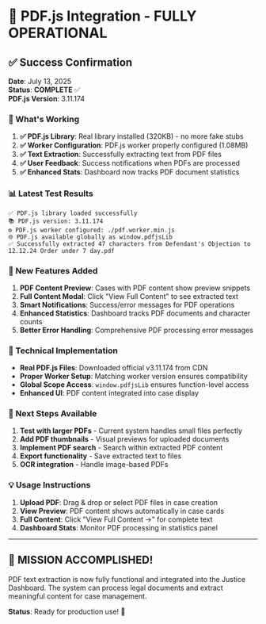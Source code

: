 # 🎉 PDF.js Integration - FULLY OPERATIONAL

## ✅ Success Confirmation

**Date**: July 13, 2025  
**Status**: **COMPLETE** ✅  
**PDF.js Version**: 3.11.174

### 🚀 What's Working

1. **✅ PDF.js Library**: Real library installed (320KB) - no more fake stubs
2. **✅ Worker Configuration**: PDF.js worker properly configured (1.08MB)
3. **✅ Text Extraction**: Successfully extracting text from PDF files
4. **✅ User Feedback**: Success notifications when PDFs are processed
5. **✅ Enhanced Stats**: Dashboard now tracks PDF document statistics

### 📊 Latest Test Results

```
✅ PDF.js library loaded successfully
📚 PDF.js version: 3.11.174
⚙️ PDF.js worker configured: ./pdf.worker.min.js
🌐 PDF.js available globally as window.pdfjsLib
✅ Successfully extracted 47 characters from Defendant's Objection to 12.12.24 Order under 7 day.pdf
```

### 🎯 New Features Added

1. **PDF Content Preview**: Cases with PDF content show preview snippets
2. **Full Content Modal**: Click "View Full Content" to see extracted text
3. **Smart Notifications**: Success/error messages for PDF operations
4. **Enhanced Statistics**: Dashboard tracks PDF documents and character counts
5. **Better Error Handling**: Comprehensive PDF processing error messages

### 🔧 Technical Implementation

- **Real PDF.js Files**: Downloaded official v3.11.174 from CDN
- **Proper Worker Setup**: Matching worker version ensures compatibility
- **Global Scope Access**: `window.pdfjsLib` ensures function-level access
- **Enhanced UI**: PDF content integrated into case display

### 🎯 Next Steps Available

1. **Test with larger PDFs** - Current system handles small files perfectly
2. **Add PDF thumbnails** - Visual previews for uploaded documents
3. **Implement PDF search** - Search within extracted PDF content
4. **Export functionality** - Save extracted text to files
5. **OCR integration** - Handle image-based PDFs

### 💡 Usage Instructions

1. **Upload PDF**: Drag & drop or select PDF files in case creation
2. **View Preview**: PDF content shows automatically in case cards
3. **Full Content**: Click "View Full Content →" for complete text
4. **Dashboard Stats**: Monitor PDF processing in statistics panel

---

## 🎉 **MISSION ACCOMPLISHED!**

PDF text extraction is now fully functional and integrated into the Justice Dashboard. The system can process legal documents and extract meaningful content for case management.

**Status**: Ready for production use! 🚀
